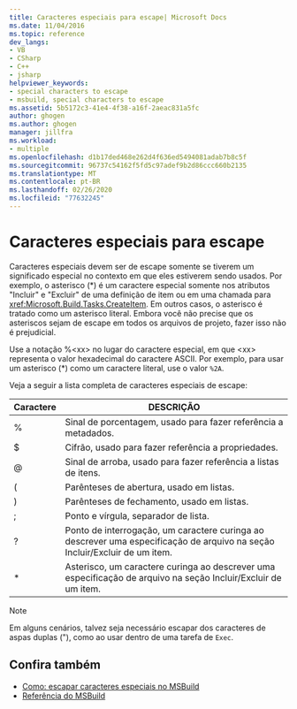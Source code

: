```yaml
---
title: Caracteres especiais para escape| Microsoft Docs
ms.date: 11/04/2016
ms.topic: reference
dev_langs:
- VB
- CSharp
- C++
- jsharp
helpviewer_keywords:
- special characters to escape
- msbuild, special characters to escape
ms.assetid: 5b5172c3-41e4-4f38-a16f-2aeac831a5fc
author: ghogen
ms.author: ghogen
manager: jillfra
ms.workload:
- multiple
ms.openlocfilehash: d1b17ded468e262d4f636ed5494081adab7b8c5f
ms.sourcegitcommit: 96737c54162f5fd5c97adef9b2d86ccc660b2135
ms.translationtype: MT
ms.contentlocale: pt-BR
ms.lasthandoff: 02/26/2020
ms.locfileid: "77632245"
---
```

# <a name="special-characters-to-escape"></a>Caracteres especiais para escape

Caracteres especiais devem ser de escape somente se tiverem um significado especial no contexto em que eles estiverem sendo usados. Por exemplo, o asterisco (*) é um caractere especial somente nos atributos "Incluir" e "Excluir" de uma definição de item ou em uma chamada para <xref:Microsoft.Build.Tasks.CreateItem>. Em outros casos, o asterisco é tratado como um asterisco literal. Embora você não precise que os asteriscos sejam de escape em todos os arquivos de projeto, fazer isso não é prejudicial.

 Use a notação %\<xx> no lugar do caractere especial, em que \<xx> representa o valor hexadecimal do caractere ASCII. Por exemplo, para usar um asterisco (*) como um caractere literal, use o valor `%2A`.

 Veja a seguir a lista completa de caracteres especiais de escape:

|Caractere|DESCRIÇÃO|
|---------------|-----------------|
|%|Sinal de porcentagem, usado para fazer referência a metadados.|
|$|Cifrão, usado para fazer referência a propriedades.|
|@|Sinal de arroba, usado para fazer referência a listas de itens.|
|(|Parênteses de abertura, usado em listas.|
|)|Parênteses de fechamento, usado em listas.|
|;|Ponto e vírgula, separador de lista.|
|?|Ponto de interrogação, um caractere curinga ao descrever uma especificação de arquivo na seção Incluir/Excluir de um item.|
|*|Asterisco, um caractere curinga ao descrever uma especificação de arquivo na seção Incluir/Excluir de um item.|

> [!NOTE]
> Em alguns cenários, talvez seja necessário escapar dos caracteres de aspas duplas ("), como ao usar dentro de uma tarefa de `Exec`.

## <a name="see-also"></a>Confira também

- [Como: escapar caracteres especiais no MSBuild](../msbuild/how-to-escape-special-characters-in-msbuild.md)
- [Referência do MSBuild](../msbuild/msbuild-reference.md)
